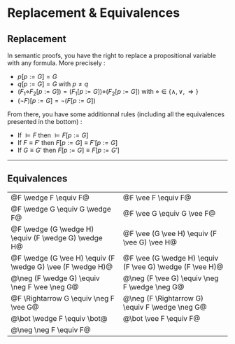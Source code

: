 # Replacement & Equivalences

## Replacement

In semantic proofs, you have the right to replace a propositional variable with any formula. More precisely :

* $p[p:=G]=G$
* $q[p:=G]=G$ with $p \neq q$
* $(F_1\diamond F_2[p:=G])=(F_1[p:=G])\diamond (F_2[p:=G])$ with $\diamond \in \{\wedge, \vee, \Rightarrow\}$
* $(\neg F)[p:=G]=\neg(F[p:=G])$
  
From there, you have some additionnal rules (including all the equivalences presented in the bottom) :

* If $\models F$ then $\models F[p:=G]$
* If $F\equiv F'$ then $F[p:=G] \equiv F'[p:=G]$
* If $G\equiv G'$ then $F[p:=G] \equiv F[p:=G']$

<hr class="sl">

## Equivalences

<table class="table table-striped table-bordered border-dark">
    <tr>
        <td>@F \wedge F \equiv F@</td>
        <td>@F \vee F \equiv F@</td>    </tr>
    <tr>
        <td>@F \wedge G \equiv G \wedge F@</td>
        <td>@F \vee G \equiv G \vee F@</td>    </tr>
    <tr>
        <td>@F \wedge (G \wedge H) \equiv (F \wedge G) \wedge H@</td>
        <td>@F \vee (G \vee H) \equiv (F \vee G) \vee H@</td>    </tr>
    <tr>
        <td>@F \wedge (G \vee H) \equiv (F \wedge G) \vee (F \wedge H)@</td>
        <td>@F \vee (G \wedge H) \equiv (F \vee G) \wedge (F \vee H)@</td>    </tr>
    <tr>
        <td>@\neg (F \wedge G) \equiv \neg F \vee \neg G@</td>
        <td>@\neg (F \vee G) \equiv \neg F \wedge \neg G@</td>    </tr>    
    <tr>
        <td>@F \Rightarrow G \equiv \neg F \vee G@</td>
        <td>@\neg (F \Rightarrow G) \equiv F \wedge \neg G@</td>    </tr>
    <tr>
        <td>@\bot \wedge F \equiv \bot@</td>
        <td>@\bot \vee F \equiv F@</td>    </tr>
    <tr>
        <td>@\neg \neg F \equiv F@</td>    </tr>
</table>
